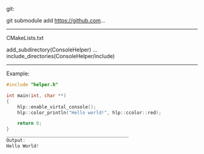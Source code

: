 git:

git submodule add https://github.com...

_____________________________________________

CMakeLists.txt


add_subdirectory(ConsoleHelper)   ...   include_directories(ConsoleHelper/include)
_____________________________________________

Example:
```cpp
#include "helper.h"

int main(int, char **)
{
    hlp::enable_virtal_console();
    hlp::color_println("Hello world!", hlp::ccolor::red);

    return 0;
}
_____________________________________________
Output:
Hello World!
